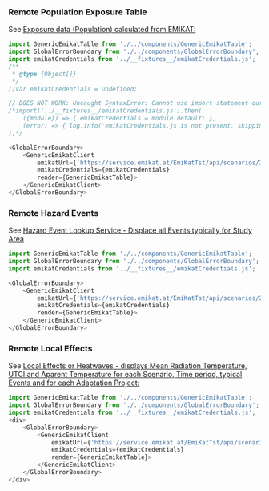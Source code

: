 ### Remote Population Exposure Table
See [Exposure data (Population) calculated from EMIKAT:](https://github.com/clarity-h2020/csis/wiki/Services-endpoints-\(used-by-CSIS\)#exposure-data-population-calculated-from-emikat)
```js
import GenericEmikatTable from './../components/GenericEmikatTable';
import GlobalErrorBoundary from './../components/GlobalErrorBoundary';
import emikatCredentials from '../__fixtures__/emikatCredentials.js';
/**
 * @type {Object[]}
 */
//var emikatCredentials = undefined;

// DOES NOT WORK: Uncaught SyntaxError: Cannot use import statement outside a module
/*import('../__fixtures__/emikatCredentials.js').then(
    ({module}) => { emikatCredentials = module.default; },
    (error) => { log.info('emikatCredentials.js is not present, skipping remote API tests'); }
);*/

<GlobalErrorBoundary>
    <GenericEmikatClient
        emikatUrl={'https://service.emikat.at/EmiKatTst/api/scenarios/2846/feature/tab.CLY_EL_POPULATION_INTERPOLATED.2016/table/data?rownum=100'}
        emikatCredentials={emikatCredentials}
        render={GenericEmikatTable}>
    </GenericEmikatClient>
</GlobalErrorBoundary>

```

### Remote Hazard Events
See [Hazard Event Lookup Service - Displace all Events typically for Study Area](https://github.com/clarity-h2020/csis/wiki/Services-endpoints-\(used-by-CSIS\)#hazard-event-lookup-service---displace-all-events-typically-for-study-area)
```js
import GenericEmikatTable from './../components/GenericEmikatTable';
import GlobalErrorBoundary from './../components/GlobalErrorBoundary';
import emikatCredentials from '../__fixtures__/emikatCredentials.js';

<GlobalErrorBoundary>
    <GenericEmikatClient
        emikatUrl={'https://service.emikat.at/EmiKatTst/api/scenarios/2846/feature/tab.CLY_HAZARD_EVENTS_STUDY.2036/table/data'}
        emikatCredentials={emikatCredentials}
        render={GenericEmikatTable}>
    </GenericEmikatClient>
</GlobalErrorBoundary>

```

### Remote Local Effects
See [Local Effects or Heatwaves - displays Mean Radiation Temperature, UTCI and Aparent Temperature for each Scenario, Time period, typical Events and for each Adaptation Project:](https://github.com/clarity-h2020/csis/wiki/Services-endpoints-\(used-by-CSIS\)#local-effects-or-heatwaves---displays-mean-radiation-temperature-utci-and-aparent-temperature-for-each-scenario-time-period-typical-events-and-for-each-adaptation-project)
```js
import GenericEmikatTable from './../components/GenericEmikatTable';
import GlobalErrorBoundary from './../components/GlobalErrorBoundary';
import emikatCredentials from '../__fixtures__/emikatCredentials.js';
<div>
    <GlobalErrorBoundary>
        <GenericEmikatClient
            emikatUrl={'https://service.emikat.at/EmiKatTst/api/scenarios/2846/feature/tab.CLY_HAZARD_EVENTS_STUDY.2036/table/data'}
            emikatCredentials={emikatCredentials}
            render={GenericEmikatTable}>
        </GenericEmikatClient>
    </GlobalErrorBoundary>
</div>

```